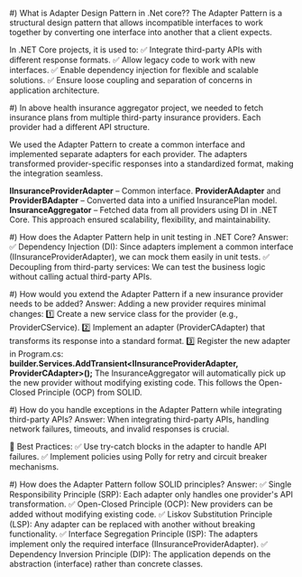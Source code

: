 #) What is Adapter Design Pattern in .Net core??
The Adapter Pattern is a structural design pattern that allows incompatible interfaces to work together by converting one interface into another that a client expects.

In .NET Core projects, it is used to:
✅ Integrate third-party APIs with different response formats.
✅ Allow legacy code to work with new interfaces.
✅ Enable dependency injection for flexible and scalable solutions.
✅ Ensure loose coupling and separation of concerns in application architecture.

#) In above health insurance aggregator project, we needed to fetch insurance plans from multiple third-party insurance providers. Each provider had a different API structure.

We used the Adapter Pattern to create a common interface and implemented separate adapters for each provider. The adapters transformed provider-specific responses into a standardized format, making the integration seamless.

**IInsuranceProviderAdapter** – Common interface.
**ProviderAAdapter** and **ProviderBAdapter** – Converted data into a unified InsurancePlan model.
**InsuranceAggregator** – Fetched data from all providers using DI in .NET Core.
This approach ensured scalability, flexibility, and maintainability.

#) How does the Adapter Pattern help in unit testing in .NET Core?
Answer:
✅ Dependency Injection (DI): Since adapters implement a common interface (IInsuranceProviderAdapter), we can mock them easily in unit tests.
✅ Decoupling from third-party services: We can test the business logic without calling actual third-party APIs.

#) How would you extend the Adapter Pattern if a new insurance provider needs to be added?
Answer:
Adding a new provider requires minimal changes:
1️⃣ Create a new service class for the provider (e.g., ProviderCService).
2️⃣ Implement an adapter (ProviderCAdapter) that transforms its response into a standard format.
3️⃣ Register the new adapter in Program.cs:
**builder.Services.AddTransient<IInsuranceProviderAdapter, ProviderCAdapter>();**
The InsuranceAggregator will automatically pick up the new provider without modifying existing code.
This follows the Open-Closed Principle (OCP) from SOLID.

#) How do you handle exceptions in the Adapter Pattern while integrating third-party APIs?
Answer:
When integrating third-party APIs, handling network failures, timeouts, and invalid responses is crucial.

🔹 Best Practices:
✅ Use try-catch blocks in the adapter to handle API failures.
✅ Implement policies using Polly for retry and circuit breaker mechanisms.

#)  How does the Adapter Pattern follow SOLID principles?
Answer:
✅ Single Responsibility Principle (SRP): Each adapter only handles one provider's API transformation.
✅ Open-Closed Principle (OCP): New providers can be added without modifying existing code.
✅ Liskov Substitution Principle (LSP): Any adapter can be replaced with another without breaking functionality.
✅ Interface Segregation Principle (ISP): The adapters implement only the required interface (IInsuranceProviderAdapter).
✅ Dependency Inversion Principle (DIP): The application depends on the abstraction (interface) rather than concrete classes.
